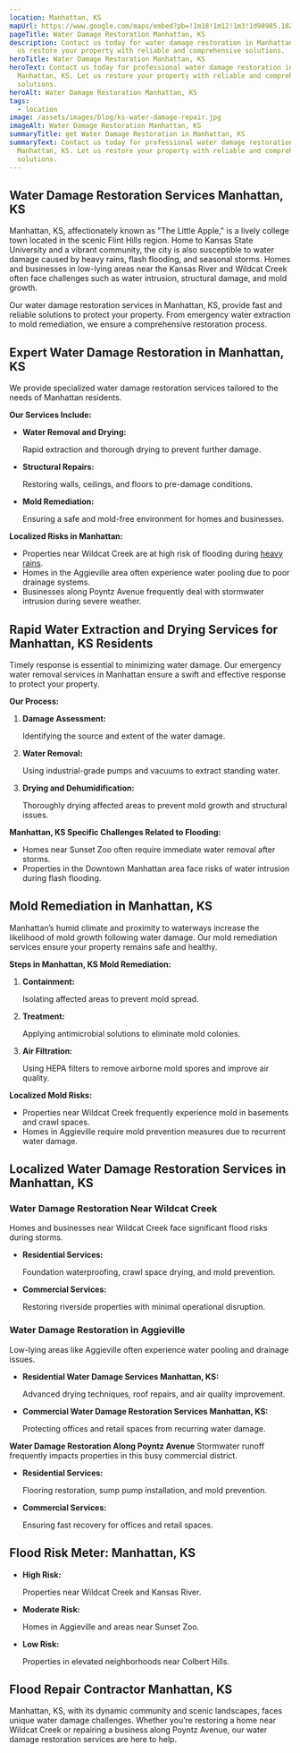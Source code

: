 ```yaml
---
location: Manhattan, KS
mapUrl: https://www.google.com/maps/embed?pb=!1m18!1m12!1m3!1d98985.1824879679!2d-96.70247699715136!3d39.16819681412807!2m3!1f0!2f0!3f0!3m2!1i1024!2i768!4f13.1!3m3!1m2!1s0x87bdb7ef44c3632d%3A0xa9185d487312c7ef!2sManhattan%2C%20KS!5e0!3m2!1sen!2sus!4v1735750177284!5m2!1sen!2sus
pageTitle: Water Damage Restoration Manhattan, KS
description: Contact us today for water damage restoration in Manhattan, KS. Let
  us restore your property with reliable and comprehensive solutions.
heroTitle: Water Damage Restoration Manhattan, KS
heroText: Contact us today for professional water damage restoration in
  Manhattan, KS. Let us restore your property with reliable and comprehensive
  solutions.
heroAlt: Water Damage Restoration Manhattan, KS
tags:
  - location
image: /assets/images/blog/ks-water-damage-repair.jpg
imageAlt: Water Damage Restoration Manhattan, KS
summaryTitle: get Water Damage Restoration in Manhattan, KS
summaryText: Contact us today for professional water damage restoration in
  Manhattan, KS. Let us restore your property with reliable and comprehensive
  solutions.
---
```

## Water Damage Restoration Services Manhattan, KS

Manhattan, KS, affectionately known as "The Little Apple," is a lively college town located in the scenic Flint Hills region. Home to Kansas State University and a vibrant community, the city is also susceptible to water damage caused by heavy rains, flash flooding, and seasonal storms. Homes and businesses in low-lying areas near the Kansas River and Wildcat Creek often face challenges such as water intrusion, structural damage, and mold growth.

Our water damage restoration services in Manhattan, KS, provide fast and reliable solutions to protect your property. From emergency water extraction to mold remediation, we ensure a comprehensive restoration process.

## **Expert Water Damage Restoration in Manhattan, KS**

We provide specialized water damage restoration services tailored to the needs of Manhattan residents.

**Our Services Include:**

* **Water Removal and Drying:**

   Rapid extraction and thorough drying to prevent further damage.
* **Structural Repairs:**

   Restoring walls, ceilings, and floors to pre-damage conditions.
* **Mold Remediation:**

   Ensuring a safe and mold-free environment for homes and businesses.

**Localized Risks in Manhattan:**

* Properties near Wildcat Creek are at high risk of flooding during [heavy rains](/blog/protect-your-hutchinson-home-from-future-sewage-backups).
* Homes in the Aggieville area often experience water pooling due to poor drainage systems.
* Businesses along Poyntz Avenue frequently deal with stormwater intrusion during severe weather.

## **Rapid Water Extraction and Drying Services for Manhattan, KS Residents**

Timely response is essential to minimizing water damage. Our emergency water removal services in Manhattan ensure a swift and effective response to protect your property.

**Our Process:**

1. **Damage Assessment:**

   Identifying the source and extent of the water damage.
2. **Water Removal:**

   Using industrial-grade pumps and vacuums to extract standing water.
3. **Drying and Dehumidification:**

   Thoroughly drying affected areas to prevent mold growth and structural issues.

**Manhattan, KS Specific Challenges Related to Flooding:**

* Homes near Sunset Zoo often require immediate water removal after storms.
* Properties in the Downtown Manhattan area face risks of water intrusion during flash flooding.

## **Mold Remediation in Manhattan, KS**

Manhattan’s humid climate and proximity to waterways increase the likelihood of mold growth following water damage. Our mold remediation services ensure your property remains safe and healthy.

**Steps in Manhattan, KS Mold Remediation:**

1. **Containment:**

   Isolating affected areas to prevent mold spread.
2. **Treatment:**

   Applying antimicrobial solutions to eliminate mold colonies.
3. **Air Filtration:**

   Using HEPA filters to remove airborne mold spores and improve air quality.

**Localized Mold Risks:**

* Properties near Wildcat Creek frequently experience mold in basements and crawl spaces.
* Homes in Aggieville require mold prevention measures due to recurrent water damage.

## **Localized Water Damage Restoration Services in Manhattan, KS**

### **Water Damage Restoration Near Wildcat Creek**

Homes and businesses near Wildcat Creek face significant flood risks during storms.

* **Residential Services:**

   Foundation waterproofing, crawl space drying, and mold prevention.
* **Commercial Services:**

   Restoring riverside properties with minimal operational disruption.

### **Water Damage Restoration in Aggieville**

Low-lying areas like Aggieville often experience water pooling and drainage issues.

* **Residential Water Damage Services Manhattan, KS:**

   Advanced drying techniques, roof repairs, and air quality improvement.
* **Commercial Water Damage Restoration Services Manhattan, KS:**

   Protecting offices and retail spaces from recurring water damage.

**Water Damage Restoration Along Poyntz Avenue**
Stormwater runoff frequently impacts properties in this busy commercial district.

* **Residential Services:**

   Flooring restoration, sump pump installation, and mold prevention.
* **Commercial Services:**

   Ensuring fast recovery for offices and retail spaces.

## **Flood Risk Meter: Manhattan, KS**

* **High Risk:**

   Properties near Wildcat Creek and Kansas River.
* **Moderate Risk:**

   Homes in Aggieville and areas near Sunset Zoo.
* **Low Risk:**

   Properties in elevated neighborhoods near Colbert Hills.

## **Flood Repair Contractor Manhattan, KS**

Manhattan, KS, with its dynamic community and scenic landscapes, faces unique water damage challenges. Whether you’re restoring a home near Wildcat Creek or repairing a business along Poyntz Avenue, our water damage restoration services are here to help.
